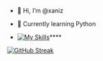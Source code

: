 - 👋 Hi, I’m @xaniz
- 🌱 Currently learning Python

- [![My Skills](https://skills.thijs.gg/icons?i=c#,mysql)](https://skills.thijs.gg)****

[![GitHub Streak](https://streak-stats.demolab.com/?user=xaniz)](https://git.io/streak-stats)

<!---
xaniz/xaniz is a ✨ special ✨ repository because its `README.md` (this file) appears on your GitHub profile.
You can click the Preview link to take a look at your changes.
--->

